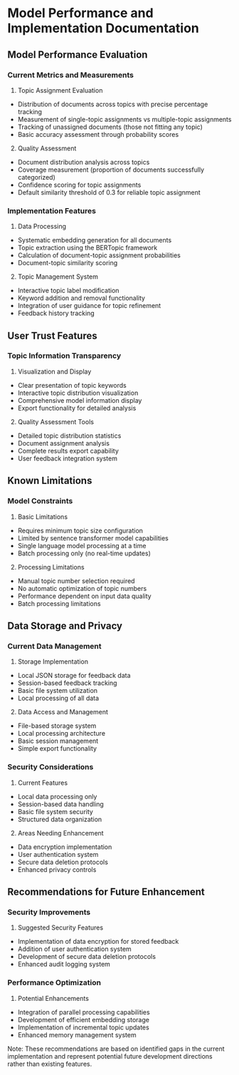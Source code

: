 # Model Performance and Implementation Documentation

## Model Performance Evaluation

### Current Metrics and Measurements

1. Topic Assignment Evaluation
- Distribution of documents across topics with precise percentage tracking
- Measurement of single-topic assignments vs multiple-topic assignments
- Tracking of unassigned documents (those not fitting any topic)
- Basic accuracy assessment through probability scores

2. Quality Assessment
- Document distribution analysis across topics
- Coverage measurement (proportion of documents successfully categorized)
- Confidence scoring for topic assignments
- Default similarity threshold of 0.3 for reliable topic assignment

### Implementation Features

1. Data Processing
- Systematic embedding generation for all documents
- Topic extraction using the BERTopic framework
- Calculation of document-topic assignment probabilities
- Document-topic similarity scoring

2. Topic Management System
- Interactive topic label modification
- Keyword addition and removal functionality
- Integration of user guidance for topic refinement
- Feedback history tracking

## User Trust Features

### Topic Information Transparency

1. Visualization and Display
- Clear presentation of topic keywords
- Interactive topic distribution visualization
- Comprehensive model information display
- Export functionality for detailed analysis

2. Quality Assessment Tools
- Detailed topic distribution statistics
- Document assignment analysis
- Complete results export capability
- User feedback integration system

## Known Limitations

### Model Constraints
1. Basic Limitations
- Requires minimum topic size configuration
- Limited by sentence transformer model capabilities
- Single language model processing at a time
- Batch processing only (no real-time updates)

2. Processing Limitations
- Manual topic number selection required
- No automatic optimization of topic numbers
- Performance dependent on input data quality
- Batch processing limitations

## Data Storage and Privacy

### Current Data Management

1. Storage Implementation
- Local JSON storage for feedback data
- Session-based feedback tracking
- Basic file system utilization
- Local processing of all data

2. Data Access and Management
- File-based storage system
- Local processing architecture
- Basic session management
- Simple export functionality

### Security Considerations

1. Current Features
- Local data processing only
- Session-based data handling
- Basic file system security
- Structured data organization

2. Areas Needing Enhancement
- Data encryption implementation
- User authentication system
- Secure data deletion protocols
- Enhanced privacy controls

## Recommendations for Future Enhancement

### Security Improvements
1. Suggested Security Features
- Implementation of data encryption for stored feedback
- Addition of user authentication system
- Development of secure data deletion protocols
- Enhanced audit logging system

### Performance Optimization
1. Potential Enhancements
- Integration of parallel processing capabilities
- Development of efficient embedding storage
- Implementation of incremental topic updates
- Enhanced memory management system

Note: These recommendations are based on identified gaps in the current implementation and represent potential future development directions rather than existing features.

